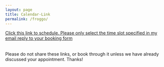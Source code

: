 ```yaml
---
layout: page
title: Calendar-Link
permalink: /froggo/
---
```

[Click this link to schedule. Please only select the time slot specified in my email reply to your booking form](https://onion-onion.square.site/)  
<br>
<br>
Please do not share these links, or book through it unless we have already discussed your appointment. Thanks!  